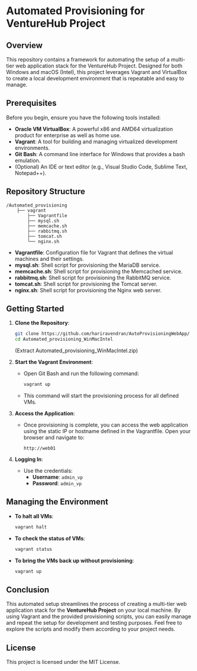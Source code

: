 # Automated Provisioning for VentureHub Project

## Overview

This repository contains a framework for automating the setup of a multi-tier web application stack for the VentureHub Project. Designed for both Windows and macOS (Intel), this project leverages Vagrant and VirtualBox to create a local development environment that is repeatable and easy to manage.

## Prerequisites

Before you begin, ensure you have the following tools installed:

- **Oracle VM VirtualBox**: A powerful x86 and AMD64 virtualization product for enterprise as well as home use.
- **Vagrant**: A tool for building and managing virtualized development environments.
- **Git Bash**: A command line interface for Windows that provides a bash emulation.
- (Optional) An IDE or text editor (e.g., Visual Studio Code, Sublime Text, Notepad++).

## Repository Structure

```
/Automated_provisioning
    ├── vagrant
        ├── Vagrantfile
        ├── mysql.sh
        ├── memcache.sh
        ├── rabbitmq.sh
        ├── tomcat.sh
        └── nginx.sh
```

- **Vagrantfile**: Configuration file for Vagrant that defines the virtual machines and their settings.
- **mysql.sh**: Shell script for provisioning the MariaDB service.
- **memcache.sh**: Shell script for provisioning the Memcached service.
- **rabbitmq.sh**: Shell script for provisioning the RabbitMQ service.
- **tomcat.sh**: Shell script for provisioning the Tomcat server.
- **nginx.sh**: Shell script for provisioning the Nginx web server.

## Getting Started

1. **Clone the Repository**:
   ```bash
   git clone https://github.com/hariravendran/AutoProvisioningWebApp/
   cd Automated_provisioning_WinMacIntel
   ```
   (Extract Automated_provisioning_WinMacIntel.zip)


2. **Start the Vagrant Environment**:
   - Open Git Bash and run the following command:
     ```bash
     vagrant up
     ```
   - This command will start the provisioning process for all defined VMs.

3. **Access the Application**:
   - Once provisioning is complete, you can access the web application using the static IP or hostname defined in the Vagrantfile. Open your browser and navigate to:
     ```
     http://web01
     ```

4. **Logging In**:
   - Use the credentials:
     - **Username**: `admin_vp`
     - **Password**: `admin_vp`

## Managing the Environment

- **To halt all VMs**:
  ```bash
  vagrant halt
  ```

- **To check the status of VMs**:
  ```bash
  vagrant status
  ```

- **To bring the VMs back up without provisioning**:
  ```bash
  vagrant up
  ```

## Conclusion

This automated setup streamlines the process of creating a multi-tier web application stack for the **VentureHub Project** on your local machine. By using Vagrant and the provided provisioning scripts, you can easily manage and repeat the setup for development and testing purposes.
Feel free to explore the scripts and modify them according to your project needs.

## License

This project is licensed under the MIT License.
